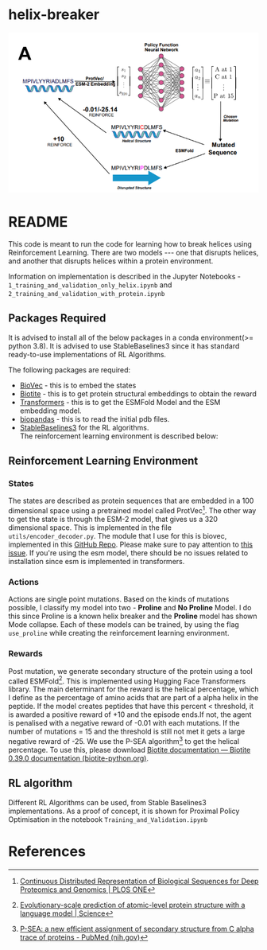 # helix-breaker
![alt text](images_documentation/only_helix_environment.png)
#  README 
This code is meant to run the code for learning how to break helices using Reinforcement Learning. 
There are two models --- one that disrupts helices, and another that disrupts helices within a protein environment. 

Information on implementation is described in the Jupyter Notebooks - `1_training_and_validation_only_helix.ipynb` and `2_training_and_validation_with_protein.ipynb`

##  Packages Required

It is advised to install all of the below packages in a conda environment(>= python 3.8). It is advised to use StableBaselines3 since it has standard ready-to-use implementations of RL Algorithms.  

The following packages are required:

- [BioVec](https://github.com/kyu999/biovec/tree/master) - this is to embed the states
- [Biotite](https://www.biotite-python.org/) - this is to get protein structural embeddings to obtain the reward
- [Transformers](https://huggingface.co/transformers/v3.5.1/installation.html) - this is to get the ESMFold Model and the ESM embedding model. 
- [biopandas](https://biopandas.github.io/biopandas/tutorials/Working_with_PDB_Structures_in_DataFrames/) - this is to read the initial pdb files. 
- [StableBaselines3](https://stable-baselines3.readthedocs.io/en/master/) for the RL algorithms.  
The reinforcement learning environment is described below:

## Reinforcement Learning Environment

### States
The states are described as protein sequences that are embedded in a 100 dimensional space using a pretrained model called ProtVec[^1]. The other way to get the state is through the ESM-2 model, that gives us a 320 dimensional space. This is implemented in the file `utils/encoder_decoder.py`. The module that I use for this is biovec, implemented in this  [GitHub Repo](https://github.com/kyu999/biovec/tree/master). Please make sure to pay attention to [this issue](https://github.com/kyu999/biovec/issues/15#issuecomment-1543044407). If you're using the esm model, there should be no issues related to installation since esm is implemented in transformers. 

### Actions 
Actions are single point mutations. Based on the kinds of mutations possible, I classify my model into two - **Proline** and **No Proline** Model. I do this since Proline is a known helix breaker and the **Proline** model has shown Mode collapse. Each of these models can be trained, by using the flag `use_proline` while creating the reinforcement learning environment. 

### Rewards
Post mutation, we generate secondary structure of the protein using a tool called ESMFold[^4]. This is implemented using Hugging Face Transformers library. The main determinant for the reward is the helical percentage, which I define as the percentage of amino acids that are part of a alpha helix in the peptide. If the model creates peptides that have this percent < threshold, it is awarded a positive reward of +10 and the episode ends.If not, the agent is penalised with a negative reward of -0.01 with each mutations. If the number of mutations = 15 and the threshold is still not met it gets a large negative reward of -25. We use the P-SEA algorithm[^2] to get the helical percentage. To use this, please download [Biotite documentation — Biotite 0.39.0 documentation (biotite-python.org)](https://www.biotite-python.org/).  


## RL algorithm

Different RL Algorithms can be used, from Stable Baselines3 implementations. As a proof of concept, it is shown for Proximal Policy Optimisation in the notebook `Training_and_Validation.ipynb`



# References

[^1]: [Continuous Distributed Representation of Biological Sequences for Deep Proteomics and Genomics | PLOS ONE](https://journals.plos.org/plosone/article?id=10.1371/journal.pone.0141287)
[^2]: [P-SEA: a new efficient assignment of secondary structure from C alpha trace of proteins - PubMed (nih.gov)](https://pubmed.ncbi.nlm.nih.gov/9183534/) 
[^3]: [Simple statistical gradient-following algorithms for connectionist reinforcement learning (springer.com)](https://link.springer.com/content/pdf/10.1007/BF00992696.pdf)  
[^4]: [Evolutionary-scale prediction of atomic-level protein structure with a language model | Science](https://www.science.org/doi/10.1126/science.ade2574) 